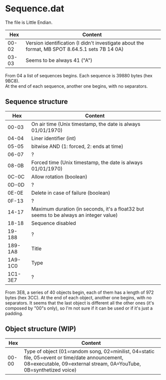 # Sequence.dat

The file is Little Endian.

| Hex   | Content                                                                                        |
| ----- | ---------------------------------------------------------------------------------------------- |
| 00-02 | Version identification (I didn't investigate about the format, MB SPOT 8.64.5.1 sets 7B 14 0A) |
| 03-03 | Seems to be always 41 ("A")                                                                    |

From 04 a list of sequences begins.
Each sequence is 39880 bytes (hex 9BC8).  
At the end of each sequence, another one begins, with no separators.

## Sequence structure

| Hex     | Content                                                                               |
| ------- | ------------------------------------------------------------------------------------- |
| 00-03   | On air time (Unix timestamp, the date is always 01/01/1970)                           |
| 04-04   | Liner identifier (int)                                                                |
| 05-05   | bitwise AND (1: forced, 2: ends at time)                                              |
| 06-07   | ?                                                                                     |
| 08-0B   | Forced time (Unix timestamp, the date is always 01/01/1970)                           |
| 0C-0C   | Allow rotation (boolean)                                                              |
| 0D-0D   | ?                                                                                     |
| 0E-0E   | Delete in case of failure (boolean)                                                   |
| 0F-13   | ?                                                                                     |
| 14-17   | Maximum duration (in seconds, it's a float32 but seems to be always an integer value) |
| 18-18   | Sequence disabled                                                                     |
| 19-188  | ?                                                                                     |
| 189-1A8 | Title                                                                                 |
| 1A9-1C0 | Type                                                                                  |
| 1C1-3E7 | ?                                                                                     |

From 3E8, a series of 40 objects begin, each of them has a length of 972 bytes (hex 3CC). At the end of each object, another one begins, with no separators.
It seems that the last object is different all the other ones (it's composed by "00"s only), so I'm not sure if it can be used or if it's just a padding.

## Object structure (WIP)

| Hex   | Content                                                                                                                                                               |
| ----- | --------------------------------------------------------------------------------------------------------------------------------------------------------------------- |
| 00-00 | Type of object (01=random song, 02=minilist, 04=static file, 05=event or time/date announcement, 08=executable, 09=external stream, 0A=YouTube, 0B=synthetized voice) |

